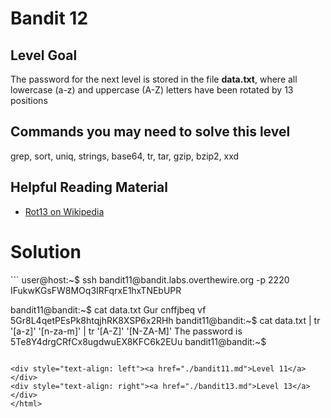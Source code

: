 <html>
<h1>Bandit 12</h1>

<h2 id="level-goal">Level Goal</h2>
<p>The password for the next level is stored in the file <strong>data.txt</strong>,
where all lowercase (a-z) and uppercase (A-Z) letters have been
rotated by 13 positions</p>

<h2 id="commands-you-may-need-to-solve-this-level">Commands you may need to solve this level</h2>
<p>grep, sort, uniq, strings, base64, tr, tar, gzip, bzip2, xxd</p>

<h2 id="helpful-reading-material">Helpful Reading Material</h2>
<ul>
  <li><a href="https://en.wikipedia.org/wiki/Rot13">Rot13 on Wikipedia</a></li>
</ul>


<h1>Solution</h1>
```
user@host:~$ ssh bandit11@bandit.labs.overthewire.org -p 2220
IFukwKGsFW8MOq3IRFqrxE1hxTNEbUPR

bandit11@bandit:~$ cat data.txt
Gur cnffjbeq vf 5Gr8L4qetPEsPk8htqjhRK8XSP6x2RHh
bandit11@bandit:~$ cat data.txt | tr '[a-z]' '[n-za-m]' | tr '[A-Z]' '[N-ZA-M]'
The password is 5Te8Y4drgCRfCx8ugdwuEX8KFC6k2EUu
bandit11@bandit:~$
```

<div style="text-align: left"><a href="./bandit11.md">Level 11</a></div>
<div style="text-align: right"><a href="./bandit13.md">Level 13</a></div>
</html>
